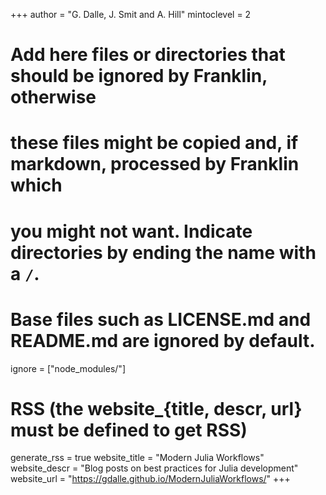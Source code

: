 <!--
Add here global page variables to use throughout your website.
-->
+++
author = "G. Dalle, J. Smit and A. Hill"
mintoclevel = 2

# Add here files or directories that should be ignored by Franklin, otherwise
# these files might be copied and, if markdown, processed by Franklin which
# you might not want. Indicate directories by ending the name with a `/`.
# Base files such as LICENSE.md and README.md are ignored by default.
ignore = ["node_modules/"]

# RSS (the website_{title, descr, url} must be defined to get RSS)
generate_rss = true
website_title = "Modern Julia Workflows"
website_descr = "Blog posts on best practices for Julia development"
website_url   = "https://gdalle.github.io/ModernJuliaWorkflows/"
+++

<!--
Add here global latex commands to use throughout your pages.
-->
